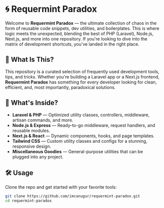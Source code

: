 # 🌀 Requermint Paradox

Welcome to **Requermint Paradox** — the ultimate collection of chaos in the form of reusable code snippets, dev utilities, and boilerplates. This is where logic meets the unexpected, blending the best of PHP (Laravel), Node.js, Next.js, and more into one repository. If you're looking to dive into the matrix of development shortcuts, you've landed in the right place.

## 🔮 What Is This?
This repository is a curated selection of frequently used development tools, tips, and tricks. Whether you're building a Laravel app or a Next.js frontend, **Requermint Paradox** has something for every developer looking for clean, efficient, and, most importantly, paradoxical solutions.

## 🚀 What's Inside?
- **Laravel & PHP** — Optimized utility classes, controllers, middleware, artisan commands, and more.
- **Node.js & Express** — Ready-to-go middleware, request handlers, and reusable modules.
- **Next.js & React** — Dynamic components, hooks, and page templates.
- **Tailwind CSS** — Custom utility classes and configs for a stunning, responsive design.
- **Miscellaneous Goodies** — General-purpose utilities that can be plugged into any project.

## 🛠 Usage
Clone the repo and get started with your favorite tools:

```bash
git clone https://github.com/imcanugur/requermint-paradox.git
cd requermint-paradox
